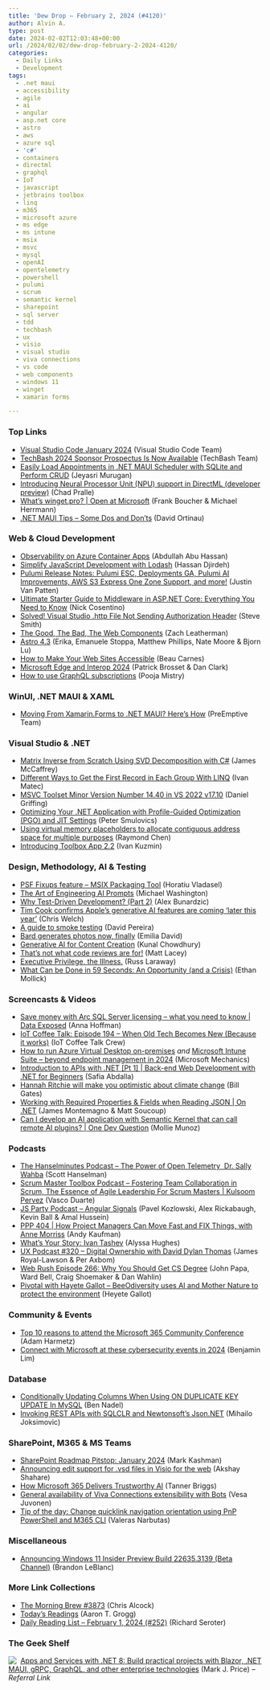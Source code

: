 ```yaml
---
title: 'Dew Drop – February 2, 2024 (#4120)'
author: Alvin A.
type: post
date: 2024-02-02T12:03:48+00:00
url: /2024/02/02/dew-drop-february-2-2024-4120/
categories:
  - Daily Links
  - Development
tags:
  - .net maui
  - accessibility
  - agile
  - ai
  - angular
  - asp.net core
  - astro
  - aws
  - azure sql
  - 'c#'
  - containers
  - directml
  - graphql
  - IoT
  - javascript
  - jetbrains toolbox
  - linq
  - m365
  - microsoft azure
  - ms edge
  - ms intune
  - msix
  - msvc
  - mysql
  - openAI
  - opentelemetry
  - powershell
  - pulumi
  - scrum
  - semantic kernel
  - sharepoint
  - sql server
  - tdd
  - techbash
  - ux
  - visio
  - visual studio
  - viva connections
  - vs code
  - web components
  - windows 11
  - winget
  - xamarin forms

---
```

### <a name="top"></a>Top Links

  * <a href="https://code.visualstudio.com/updates/v1_86" target="_blank" rel="noopener">Visual Studio Code January 2024</a> (Visual Studio Code Team)
  * <a href="https://vlqh-zgph.campaign-view.com/ua/SharedView?od=3z5b1449310f71294fafc3d35955582e56a7fc9cec01fb440bc3cc8ba398aa18db&cno=11a2b0b20bdba61&cd=1e7349b9851d225c" target="_blank" rel="noopener">TechBash 2024 Sponsor Prospectus Is Now Available</a> (TechBash Team)
  * <a href="https://www.syncfusion.com/blogs/post/load-maui-scheduler-sqlite-crud.aspx?utm_source=alvinashcraft&utm_medium=email&utm_campaign=alvinashcraft_blog_edmfeb24" target="_blank" rel="noopener">Easily Load Appointments in .NET MAUI Scheduler with SQLite and Perform CRUD</a> (Jeyasri Murugan)
  * <a href="https://blogs.windows.com/windowsdeveloper/2024/02/01/introducing-neural-processor-unit-npu-support-in-directml-developer-preview/" target="_blank" rel="noopener">Introducing Neural Processor Unit (NPU) support in DirectML (developer preview)</a> (Chad Pralle)
  * <a href="http://www.youtube.com/watch?v=feb6pnyrC3M" target="_blank" rel="noopener">What&#8217;s winget.pro? | Open at Microsoft</a> (Frank Boucher & Michael Herrmann)
  * <a href="https://dev.to/davidortinau/net-maui-dos-and-donts-19g3" target="_blank" rel="noopener">.NET MAUI Tips &#8211; Some Dos and Don&#8217;ts</a> (David Ortinau)



### <a name="web"></a>Web & Cloud Development

  * <a href="https://techcommunity.microsoft.com/t5/apps-on-azure-blog/observability-on-azure-container-apps/ba-p/4046929" target="_blank" rel="noopener">Observability on Azure Container Apps</a> (Abdullah Abu Hassan)
  * <a href="https://www.telerik.com/blogs/simplify-javascript-development-lodash" target="_blank" rel="noopener">Simplify JavaScript Development with Lodash</a> (Hassan Djirdeh)
  * <a href="https://www.pulumi.com/blog/pulumi-release-notes-99/" target="_blank" rel="noopener">Pulumi Release Notes: Pulumi ESC, Deployments GA, Pulumi AI Improvements, AWS S3 Express One Zone Support, and more!</a> (Justin Van Patten)
  * <a href="https://www.devleader.ca/2024/02/01/ultimate-starter-guide-to-middleware-in-asp-net-core-everything-you-need-to-know/" target="_blank" rel="noopener">Ultimate Starter Guide to Middleware in ASP.NET Core: Everything You Need to Know</a> (Nick Cosentino)
  * <a href="https://ardalis.com/http-file-not-sending-auth-header/" target="_blank" rel="noopener">Solved! Visual Studio .http File Not Sending Authorization Header</a> (Steve Smith)
  * <a href="https://www.zachleat.com/web/good-bad-web-components/" target="_blank" rel="noopener">The Good, The Bad, The Web Components</a> (Zach Leatherman)
  * <a href="https://astro.build/blog/astro-430/" target="_blank" rel="noopener">Astro 4.3</a> (Erika, Emanuele Stoppa, Matthew Phillips, Nate Moore & Bjorn Lu)
  * <a href="https://www.freecodecamp.org/news/how-to-make-your-web-sites-accessible/" target="_blank" rel="noopener">How to Make Your Web Sites Accessible</a> (Beau Carnes)
  * <a href="https://blogs.windows.com/msedgedev/2024/02/01/microsoft-edge-and-interop-2024/" target="_blank" rel="noopener">Microsoft Edge and Interop 2024</a> (Patrick Brosset & Dan Clark)
  * <a href="https://blog.postman.com/how-to-use-graphql-subscriptions/" target="_blank" rel="noopener">How to use GraphQL subscriptions</a> (Pooja Mistry)



### <a name="silverlight"></a>WinUI, .NET MAUI & XAML

  * <a href="https://www.preemptive.com/moving-from-xamarin-forms-to-net-maui-heres-how/" target="_blank" rel="noopener">Moving From Xamarin.Forms to .NET MAUI? Here’s How</a> (PreEmptive Team)



### <a name="dotnet"></a>Visual Studio & .NET

  * <a href="https://visualstudiomagazine.com/articles/2024/02/01/matrix-inverse-ml-tutorial.aspx" target="_blank" rel="noopener">Matrix Inverse from Scratch Using SVD Decomposition with C#</a> (James McCaffrey)
  * <a href="https://code-maze.com/csharp-different-ways-to-get-the-first-record-in-each-group-with-linq/" target="_blank" rel="noopener">Different Ways to Get the First Record in Each Group With LINQ</a> (Ivan Matec)
  * <a href="https://devblogs.microsoft.com/cppblog/msvc-toolset-minor-version-number-14-40-in-vs-2022-v17-10/" target="_blank" rel="noopener">MSVC Toolset Minor Version Number 14.40 in VS 2022 v17.10</a> (Daniel Griffing)
  * <a href="https://dotneteers.net/optimizing-your-net-application-with-profile-guided-optimization-pgo-and-jit-settings/" target="_blank" rel="noopener">Optimizing Your .NET Application with Profile-Guided Optimization (PGO) and JIT Settings</a> (Peter Smulovics)
  * <a href="https://devblogs.microsoft.com/oldnewthing/20240201-00/?p=109346" target="_blank" rel="noopener">Using virtual memory placeholders to allocate contiguous address space for multiple purposes</a> (Raymond Chen)
  * <a href="https://blog.jetbrains.com/toolbox-app/2024/02/introducing-toolbox-app-2-2/" target="_blank" rel="noopener">Introducing Toolbox App 2.2</a> (Ivan Kuzmin)



### <a name="design"></a>Design, Methodology, AI & Testing

  * <a href="https://www.advancedinstaller.com/psf-fixupx-feature.html" target="_blank" rel="noopener">PSF Fixups feature &#8211; MSIX Packaging Tool</a> (Horatiu Vladasel)
  * <a href="https://www.webdesignerdepot.com/ai-prompts/" target="_blank" rel="noopener">The Art of Engineering AI Prompts</a> (Michael Washington)
  * <a href="https://www.red-gate.com/simple-talk/devops/testing/why-test-driven-development-part-2/" target="_blank" rel="noopener">Why Test-Driven Development? (Part 2)</a> (Alex Bunardzic)
  * <a href="https://www.theverge.com/2024/2/1/24058647/apple-ceo-tim-cook-teases-generative-ai-iphone" target="_blank" rel="noopener">Tim Cook confirms Apple’s generative AI features are coming ‘later this year’</a> (Chris Welch)
  * <a href="https://blog.logrocket.com/product-management/smoke-testing/" target="_blank" rel="noopener">A guide to smoke testing</a> (David Pereira)
  * <a href="https://www.theverge.com/2024/2/1/24057438/bard-gemini-imagen-google-ai-image-generation" target="_blank" rel="noopener">Bard generates photos now, finally</a> (Emilia David)
  * <a href="https://www.kunal-chowdhury.com/2024/02/generative-ai-for-content-creation.html" target="_blank" rel="noopener">Generative AI for Content Creation</a> (Kunal Chowdhury)
  * <a href="https://www.mrlacey.com/2024/02/thats-not-what-code-reviews-are-for.html" target="_blank" rel="noopener">That&#8217;s not what code reviews are for!</a> (Matt Lacey)
  * <a href="https://medium.com/@russ_laraway/executive-privilege-the-illness-283daefe1bb2?source=rss-535bfeaad7e9------2" target="_blank" rel="noopener">Executive Privilege, the Illness.</a> (Russ Laraway)
  * <a href="https://www.oneusefulthing.org/p/what-can-be-done-in-59-seconds-an" target="_blank" rel="noopener">What Can be Done in 59 Seconds: An Opportunity (and a Crisis)</a> (Ethan Mollick)



### <a name="videos"></a>Screencasts & Videos

  * <a href="http://www.youtube.com/watch?v=DW-S-_9wZCM" target="_blank" rel="noopener">Save money with Arc SQL Server licensing &#8211; what you need to know | Data Exposed</a> (Anna Hoffman)
  * <a href="http://www.youtube.com/watch?v=rjvIGYlRUww" target="_blank" rel="noopener">IoT Coffee Talk: Episode 194 &#8211; When Old Tech Becomes New (Because it works)</a> (IoT Coffee Talk Crew)
  * <a href="http://www.youtube.com/watch?v=Dnh1kEjKZXw" target="_blank" rel="noopener">How to run Azure Virtual Desktop on-premises</a> _and_ <a href="http://www.youtube.com/watch?v=FLcX9-uXlKY" target="_blank" rel="noopener">Microsoft Intune Suite &#8211; beyond endpoint management in 2024</a> (Microsoft Mechanics)
  * <a href="http://www.youtube.com/watch?v=OmUuR4GiwIE" target="_blank" rel="noopener">Introduction to APIs with .NET [Pt 1] | Back-end Web Development with .NET for Beginners</a> (Safia Abdalla)
  * <a href="https://www.gatesnotes.com/Unconfuse-Me-podcast-with-guest-Hannah-Ritchie" target="_blank" rel="noopener">Hannah Ritchie will make you optimistic about climate change</a> (Bill Gates)
  * <a href="http://www.youtube.com/watch?v=tnUyT3fPdIU" target="_blank" rel="noopener">Working with Required Properties & Fields when Reading JSON | On .NET</a> (James Montemagno & Matt Soucoup)
  * <a href="http://www.youtube.com/watch?v=afkQSZIqFTU" target="_blank" rel="noopener">Can I develop an AI application with Semantic Kernel that can call remote AI plugins? | One Dev Question</a> (Mollie Munoz)



### <a name="podcasts"></a>Podcasts

  * <a href="https://www.hanselminutes.com/930/the-power-of-open-telemetry-with-dr-sally-wahba" target="_blank" rel="noopener">The Hanselminutes Podcast &#8211; The Power of Open Telemetry&nbsp; Dr. Sally Wahba</a> (Scott Hanselman)
  * <a href="https://scrummastertoolbox.libsyn.com/fostering-team-collaboration-in-scrum-the-essence-of-agile-leadership-for-scrum-masters-kulsoom-pervez" target="_blank" rel="noopener">Scrum Master Toolbox Podcast &#8211; Fostering Team Collaboration in Scrum, The Essence of Agile Leadership For Scrum Masters | Kulsoom Pervez</a> (Vasco Duarte)
  * <a href="https://changelog.com/jsparty/310" target="_blank" rel="noopener">JS Party Podcast &#8211; Angular Signals</a> (Pavel Kozlowski, Alex Rickabaugh, Kevin Ball & Amal Hussein)
  * <a href="https://peopleandprojectspodcast.libsyn.com/ppp-404-how-project-managers-can-move-fast-and-fix-things-with-anne-morriss" target="_blank" rel="noopener">PPP 404 | How Project Managers Can Move Fast and FIX Things, with Anne Morriss</a> (Andy Kaufman)
  * <a href="https://www.microsoft.com/en-us/research/blog/whats-your-story-ivan-tashev/" target="_blank" rel="noopener">What’s Your Story: Ivan Tashev</a> (Alyssa Hughes)
  * <a href="https://uxpodcast.com/320-digital-ownership-david-dylan-thomas/" target="_blank" rel="noopener">UX Podcast #320 &#8211; Digital Ownership with David Dylan Thomas</a> (James Royal-Lawson & Per Axbom)
  * <a href="https://www.webrush.io/episodes/episode-266-why-you-should-get-cs-degree" target="_blank" rel="noopener">Web Rush Episode 266: Why You Should Get CS Degree</a> (John Papa, Ward Bell, Craig Shoemaker & Dan Wahlin)
  * <a href="https://pivotal-with-hayete-gallot.cohostpodcasting.com/episodes/beeodiversity-uses-ai-and-mother-nature-to-protect-the-environment" target="_blank" rel="noopener">Pivotal with Hayete Gallot &#8211; BeeOdiversity uses AI and Mother Nature to protect the environment</a> (Heyete Gallot)



### <a name="events"></a>Community & Events

  * <a href="https://techcommunity.microsoft.com/t5/microsoft-sharepoint-blog/top-10-reasons-to-attend-the-microsoft-365-community-conference/ba-p/4043874" target="_blank" rel="noopener">Top 10 reasons to attend the Microsoft 365 Community Conference</a> (Adam Harmetz)
  * <a href="https://www.microsoft.com/en-us/security/blog/2024/02/01/connect-with-microsoft-at-these-cybersecurity-events-in-2024/" target="_blank" rel="noopener">Connect with Microsoft at these cybersecurity events in 2024</a> (Benjamin Lim)



### <a name="sql"></a>Database

  * <a href="https://www.bennadel.com/blog/4590-conditionally-updating-columns-when-using-on-duplicate-key-update-in-mysql.htm" target="_blank" rel="noopener">Conditionally Updating Columns When Using ON DUPLICATE KEY UPDATE In MySQL</a> (Ben Nadel)
  * <a href="https://techcommunity.microsoft.com/t5/azure-sql-blog/invoking-rest-apis-with-sqlclr-and-newtonsoft-s-json-net/ba-p/4037384" target="_blank" rel="noopener">Invoking REST APIs with SQLCLR and Newtonsoft&#8217;s Json.NET</a> (Mihailo Joksimovic)



### <a name="sp"></a>SharePoint, M365 & MS Teams

  * <a href="https://techcommunity.microsoft.com/t5/microsoft-sharepoint-blog/sharepoint-roadmap-pitstop-january-2024/ba-p/4045075" target="_blank" rel="noopener">SharePoint Roadmap Pitstop: January 2024</a> (Mark Kashman)
  * <a href="https://techcommunity.microsoft.com/t5/microsoft-365-blog/announcing-edit-support-for-vsd-files-in-visio-for-the-web/ba-p/4045405" target="_blank" rel="noopener">Announcing edit support for .vsd files in Visio for the web</a> (Akshay Shahare)
  * <a href="https://techcommunity.microsoft.com/t5/copilot-for-microsoft-365/how-microsoft-365-delivers-trustworthy-ai/ba-p/4045596" target="_blank" rel="noopener">How Microsoft 365 Delivers Trustworthy AI</a> (Tanner Briggs)
  * <a href="https://devblogs.microsoft.com/microsoft365dev/general-availability-of-viva-connections-extensibility-with-bots/" target="_blank" rel="noopener">General availability of Viva Connections extensibility with Bots</a> (Vesa Juvonen)
  * <a href="https://valerasnarbutas.github.io/posts/tip-of-the-day-change-quicklink-navigation-orientation/" target="_blank" rel="noopener">Tip of the day: Change quicklink navigation orientation using PnP PowerShell and M365 CLI</a> (Valeras Narbutas)



### <a name="misc"></a>Miscellaneous

  * <a href="https://blogs.windows.com/windows-insider/2024/02/01/announcing-windows-11-insider-preview-build-22635-3139-beta-channel/" target="_blank" rel="noopener">Announcing Windows 11 Insider Preview Build 22635.3139 (Beta Channel)</a> (Brandon LeBlanc)



### <a name="links"></a>More Link Collections

  * <a href="https://blog.cwa.me.uk/2024/02/02/the-morning-brew-3873/" target="_blank" rel="noopener">The Morning Brew #3873</a> (Chris Alcock)
  * <a href="https://aarontgrogg.com/blog/2024/02/01/todays-readings-391/" target="_blank" rel="noopener">Today’s Readings</a> (Aaron T. Grogg)
  * <a href="https://seroter.com/2024/02/01/daily-reading-list-february-1-2024-252/" target="_blank" rel="noopener">Daily Reading List – February 1, 2024 (#252)</a> (Richard Seroter)



### <a name="shelf"></a>The Geek Shelf

<a href="https://www.amazon.com/dp/183763713X/?tag=amavin-20" target="_blank" rel="noopener"><img decoding="async" align="left" style="margin: 0px 4px 0px 0px; border: 0px currentcolor; border-image: none; float: left; display: inline; background-image: none;" src="https://m.media-amazon.com/images/I/41oafNuSw1L._SS135_.jpg" border="0" /></a>&nbsp;<a href="https://www.amazon.com/dp/183763713X/?tag=amavin-20" target="_blank" rel="noopener">Apps and Services with .NET 8: Build practical projects with Blazor, .NET MAUI, gRPC, GraphQL, and other enterprise technologies</a> (Mark J. Price) _&#8211; Referral Link_